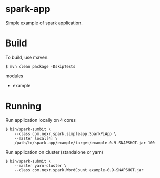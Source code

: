 spark-app
=========
Simple example of spark application.

# Build

To build, use maven.

	$ mvn clean package -DskipTests

modules
* example

# Running

Run application locally on 4 cores

```
$ bin/spark-sumbit \
    --class com.nexr.spark.simpleapp.SparkPiApp \
    --master local[4] \
    /path/to/spark-app/example/target/example-0.9-SNAPSHOT.jar 100
```
Run application on cluster (standalone or yarn)

```
$ bin/spark-submit \
    --master yarn-cluster \
    --class com.nexr.spark.WordCount example-0.9-SNAPSHOT.jar
```


